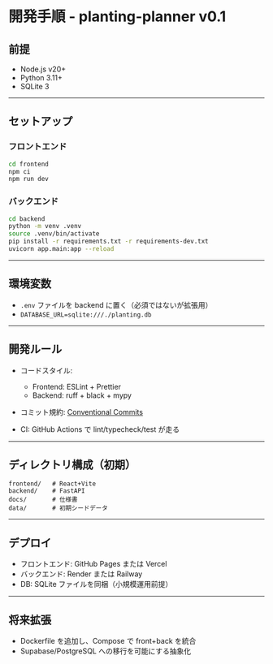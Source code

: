 # 開発手順 - planting-planner v0.1

## 前提
- Node.js v20+
- Python 3.11+
- SQLite 3

---

## セットアップ

### フロントエンド
```bash
cd frontend
npm ci
npm run dev
```

### バックエンド

```bash
cd backend
python -m venv .venv
source .venv/bin/activate
pip install -r requirements.txt -r requirements-dev.txt
uvicorn app.main:app --reload
```

---

## 環境変数

* `.env` ファイルを backend に置く（必須ではないが拡張用）
* `DATABASE_URL=sqlite:///./planting.db`

---

## 開発ルール

* コードスタイル:

  * Frontend: ESLint + Prettier
  * Backend: ruff + black + mypy
* コミット規約: [Conventional Commits](https://www.conventionalcommits.org/)
* CI: GitHub Actions で lint/typecheck/test が走る

---

## ディレクトリ構成（初期）

```
frontend/   # React+Vite
backend/    # FastAPI
docs/       # 仕様書
data/       # 初期シードデータ
```

---

## デプロイ

* フロントエンド: GitHub Pages または Vercel
* バックエンド: Render または Railway
* DB: SQLite ファイルを同梱（小規模運用前提）

---

## 将来拡張

* Dockerfile を追加し、Compose で front+back を統合
* Supabase/PostgreSQL への移行を可能にする抽象化
